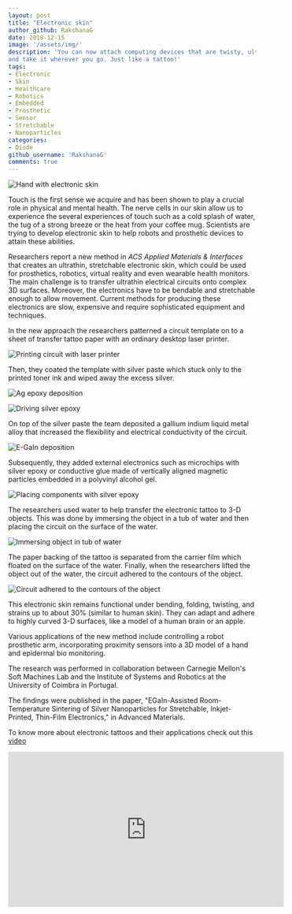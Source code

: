 ```yaml
---
layout: post
title: "Electronic skin"
author_github: RakshanaG
date: 2018-12-15
image: '/assets/img/'
description: 'You can now attach computing devices that are twisty, ultra-thin, light and portable on to your skin
and take it wherever you go. Just like a tattoo!'
tags:
- Electronic
- Skin
- Healthcare
- Robotics
- Embedded
- Prosthetic
- Sensor
- Stretchable
- Nanoparticles
categories:
- Diode
github_username: 'RakshanaG'
comments: true
---
```


![Hand with electronic skin](/blog/assets/img/electronic-skin/pic1.png "Hand with electronic skin")

Touch is the first sense we acquire and has been shown to play a crucial role in physical and mental health. The nerve cells in our skin allow us to experience the several experiences of touch such as a cold splash of water, the tug of a strong breeze or the heat from your coffee mug. Scientists are trying to develop electronic skin to help robots and prosthetic devices to attain these abilities.

Researchers report a new method in _ACS Applied Materials &amp; Interfaces_ that creates an ultrathin, stretchable electronic skin, which could be used for prosthetics, robotics, virtual reality and even wearable health monitors. The main challenge is to transfer ultrathin electrical circuits onto complex 3D surfaces. Moreover, the electronics have to be bendable and stretchable enough to allow movement. Current methods for producing these electronics are slow, expensive and require sophisticated equipment and techniques.

In the new approach the researchers patterned a circuit template on to a sheet of transfer tattoo paper with an ordinary desktop laser printer.

![Printing circuit with laser printer](/blog/assets/img/electronic-skin/pic2.png "Printing circuit with laser printer")

Then, they coated the template with silver paste which stuck only to the printed toner ink and wiped away the excess silver.

![Ag epoxy deposition](/blog/assets/img/electronic-skin/pic3.png "Ag epoxy deposition")

![Driving silver epoxy](/blog/assets/img/electronic-skin/pic4.png "Driving silver epoxy")


On top of the silver paste the team deposited a gallium indium liquid metal alloy that increased the flexibility and electrical conductivity of the circuit.

![E-GaIn deposition](/blog/assets/img/electronic-skin/pic5.png "E-GaIn deposition")

Subsequently, they added external electronics such as microchips with silver epoxy or conductive glue made of vertically aligned magnetic particles embedded in a polyvinyl alcohol gel.

![Placing components with silver epoxy](/blog/assets/img/electronic-skin/pic6.png "Placing components with silver epoxy")

The researchers used water to help transfer the electronic tattoo to 3-D objects. This was done by immersing the object in a tub of water and then placing the circuit on the surface of the water.

![Immersing object in tub of water](/blog/assets/img/electronic-skin/pic7.png "Immersing object in tub of water")

The paper backing of the tattoo is separated from the carrier film which floated on the surface of the water. Finally, when the researchers lifted the object out of the water, the circuit adhered to the contours of the object.

![Circuit adhered to the contours of the object](/blog/assets/img/electronic-skin/pic8.png "Circuit adhered to the contours of the object")

This electronic skin remains functional under bending, folding, twisting, and strains up to about 30% (similar to human skin). They can adapt and adhere to highly curved 3-D surfaces, like a model of a human brain or an apple.

Various applications of the new method include controlling a robot prosthetic arm, incorporating proximity sensors into a 3D model of a hand and epidermal bio monitoring.

The research was performed in collaboration between Carnegie Mellon's Soft Machines Lab and the Institute of Systems and Robotics at the University of Coimbra in Portugal.

The findings were published in the paper, "EGaIn-Assisted Room-Temperature Sintering of Silver Nanoparticles for Stretchable, Inkjet-Printed, Thin-Film Electronics," in Advanced Materials.

To know more about electronic tattoos and their applications check out this [video](https://youtu.be/OaITzyMptFQ)

<iframe width="560" height="315" src="https://www.youtube.com/embed/OaITzyMptFQ" frameborder="0" allow="accelerometer; autoplay; encrypted-media; gyroscope; picture-in-picture" allowfullscreen></iframe>